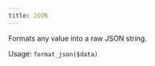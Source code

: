 ```yaml
---
title: JSON
---
```


Formats any value into a raw JSON string.

Usage: `format_json($data)`

<!-- FIXME add example -->
